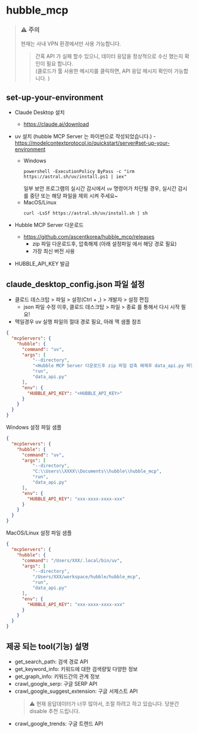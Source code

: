 # hubble_mcp

> ### ⚠️ **주의**
> 현재는 사내 VPN 환경에서만 사용 가능합니다.
> > 간혹 API 가 실패 할수 있으니, 데이터 응답을 정상적으로 수신 했는지 확인이 필요 합니다.  
> > (클로드가 툴 사용한 메시지를 클릭하면, API 응답 메시지 확인이 가능합니다. )

## set-up-your-environment

* Claude Desktop 설치
  * https://claude.ai/download
* uv 설치 (hubble MCP Server 는 파이썬으로 작성되었습니다.) - https://modelcontextprotocol.io/quickstart/server#set-up-your-environment
  * Windows
    ```
    powershell -ExecutionPolicy ByPass -c "irm https://astral.sh/uv/install.ps1 | iex"
    ```
    일부 보안 프로그램의 실시간 감시에서 `uv` 명령어가 차단될 경우, 실시간 감시를 중단 또는 해당 파일을 제외 시켜 주세요~
  * MacOS/Linux
    ```
    curl -LsSf https://astral.sh/uv/install.sh | sh
    ```
  
* Hubble MCP Server 다운로드
  * https://github.com/ascentkorea/hubble_mcp/releases
    * zip 파일 다운로드후, 압축해제 (아래 설정파일 에서 해당 경로 필요)
    * 가장 최신 버전 사용
* HUBBLE_API_KEY 발급

## claude_desktop_config.json  파일 설정

* 클로드 데스크탑 > 파일 > 설정(Ctrl + ,) > 개발자 > 설정 편집
  * json 파일 수정 이후, 클로드 데스크탑 > 파일 > 종료 를 통해서 다시 시작 필요!
* 맥일경우 uv 실행 파일의 절대 경로 필요, 아래 맥 샘플 참조


```json
{
  "mcpServers": {
    "hubble": {
      "command": "uv",
      "args": [
          "--directory",
          "<Hubble MCP Server 다운로드후 zip 파일 압축 해제후 data_api.py 파일 있는 경로>",
          "run",
          "data_api.py"
      ],
      "env": {
        "HUBBLE_API_KEY": "<HUBBLE_API_KEY>"
      }
    }
  }
}
```

Windows 설정 파일 샘플
```json
{
  "mcpServers": {
    "hubble": {
      "command": "uv",
      "args": [
          "--directory",
          "C:\\Users\\XXXX\\Documents\\hubble\\hubble_mcp",
          "run",
          "data_api.py"
      ],
      "env": {
        "HUBBLE_API_KEY": "xxx-xxxx-xxxx-xxx"
      }
    }
  }
}
```

MacOS/Linux 설정 파일 샘플
```json
{
  "mcpServers": {
    "hubble": {
      "command": "/Users/XXX/.local/bin/uv",
      "args": [
          "--directory",
          "/Users/XXX/workspace/hubble/hubble_mcp",
          "run",
          "data_api.py"
      ],
      "env": {
        "HUBBLE_API_KEY": "xxx-xxxx-xxxx-xxx"
      }
    }
  }
}
```

## 제공 되는 tool(기능) 설명

* get_search_path: 검색 경로 API
* get_keyword_info: 키워드에 대한 검색량및 다양한 정보
* get_graph_info: 키워드간의 관계 정보
* crawl_google_serp: 구글 SERP API
* crawl_google_suggest_extension: 구글 서제스트 API
  > ⚠️ 현재 응답데이터가 너무 많아서, 조절 하려고 하고 있습니다. 당분간 disable 추천 드립니다.
* crawl_google_trends: 구글 트렌드 API
